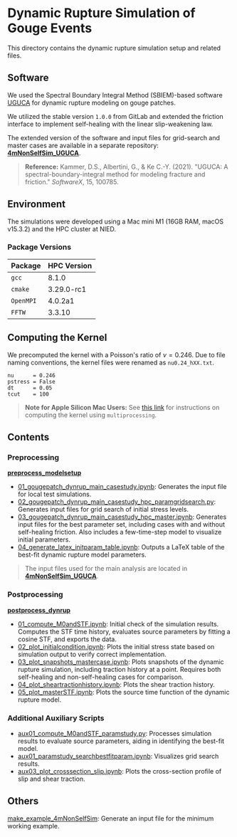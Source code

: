 # Dynamic Rupture Simulation of Gouge Events

This directory contains the dynamic rupture simulation setup and related files.

## Software

We used the Spectral Boundary Integral Method (SBIEM)-based software [UGUCA](https://gitlab.com/uguca/uguca) for dynamic rupture modeling on gouge patches.

We utilized the stable version `1.0.0` from GitLab and extended the friction interface to implement self-healing with the linear slip-weakening law.

The extended version of the software and input files for grid-search and master cases are available in a separate repository: [**4mNonSelfSim_UGUCA**](https://github.com/kura-okubo/4mNonSelfSim_UGUCA).

> **Reference:**
> Kammer, D.S., Albertini, G., & Ke C.-Y. (2021). "UGUCA: A spectral-boundary-integral method for modeling fracture and friction." *SoftwareX*, 15, 100785.

## Environment

The simulations were developed using a Mac mini M1 (16GB RAM, macOS v15.3.2) and the HPC cluster at NIED.

### Package Versions

| Package   | HPC Version |
|-----------|------------|
| `gcc`     | 8.1.0      |
| `cmake`   | 3.29.0-rc1 |
| `OpenMPI` | 4.0.2a1    |
| `FFTW`    | 3.3.10     |

## Computing the Kernel

We precomputed the kernel with a Poisson's ratio of $\nu = 0.246$. Due to file naming conventions, the kernel files were renamed as `nu0.24_hXX.txt`.

```
nu      = 0.246
pstress = False
dt      = 0.05
tcut    = 100
```

> **Note for Apple Silicon Mac Users:** See [this link](https://gitlab.com/uguca/uguca/-/merge_requests/29) for instructions on computing the kernel using `multiprocessing`.

## Contents

### Preprocessing

[**preprocess_modelsetup**](./main_casestudy/preprocess_modelsetup)

- [01_gougepatch_dynrup_main_casestudy.ipynb](./main_casestudy/preprocess_modelsetup/code/01_gougepatch_dynrup_main_casestudy.ipynb): Generates the input file for local test simulations.
- [02_gougepatch_dynrup_main_casestudy_hpc_paramgridsearch.py](./main_casestudy/preprocess_modelsetup/code/02_gougepatch_dynrup_main_casestudy_hpc_paramgridsearch.py): Generates input files for grid search of initial stress levels.
- [03_gougepatch_dynrup_main_casestudy_hpc_master.ipynb](./main_casestudy/preprocess_modelsetup/code/03_gougepatch_dynrup_main_casestudy_hpc_master.ipynb): Generates input files for the best parameter set, including cases with and without self-healing friction. Also includes a few-time-step model to visualize initial parameters.
- [04_generate_latex_initparam_table.ipynb](./main_casestudy/preprocess_modelsetup/code/04_generate_latex_initparam_table.ipynb): Outputs a LaTeX table of the best-fit dynamic rupture model parameters.

> The input files used for the main analysis are located in [**4mNonSelfSim_UGUCA**](https://github.com/kura-okubo/4mNonSelfSim_UGUCA).

### Postprocessing

[**postprocess_dynrup**](./main_casestudy/postprocess_dynrup)

- [01_compute_M0andSTF.ipynb](./main_casestudy/postprocess_dynrup/01_compute_M0andSTF.ipynb): Initial check of the simulation results. Computes the STF time history, evaluates source parameters by fitting a cosine STF, and exports the data.
- [02_plot_initialcondition.ipynb](./main_casestudy/postprocess_dynrup/02_plot_initialcondition.ipynb): Plots the initial stress state based on simulation output to verify correct implementation.
- [03_plot_snapshots_mastercase.ipynb](./main_casestudy/postprocess_dynrup/03_plot_snapshots_mastercase.ipynb): Plots snapshots of the dynamic rupture simulation, including traction history at a point. Requires both self-healing and non-self-healing cases for comparison.
- [04_plot_sheartractionhistory.ipynb](./main_casestudy/postprocess_dynrup/04_plot_sheartractionhistory.ipynb): Plots the shear traction history.
- [05_plot_masterSTF.ipynb](./main_casestudy/postprocess_dynrup/05_plot_masterSTF.ipynb): Plots the source time function of the dynamic rupture model.

### Additional Auxiliary Scripts

- [aux01_compute_M0andSTF_paramstudy.py](./main_casestudy/postprocess_dynrup/code/aux01_compute_M0andSTF_paramstudy.py): Processes simulation results to evaluate source parameters, aiding in identifying the best-fit model.
- [aux01_paramstudy_searchbestfitparam.ipynb](./main_casestudy/postprocess_dynrup/code/aux01_paramstudy_searchbestfitparam.ipynb): Visualizes grid search results.
- [aux03_plot_crosssection_slip.ipynb](./main_casestudy/postprocess_dynrup/code/aux03_plot_crosssection_slip.ipynb): Plots the cross-section profile of slip and shear traction.

## Others
[make_example_4mNonSelfSim](./make_example_4mNonSelfSim): Generate an input file for the minimum working example. 